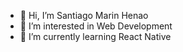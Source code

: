 - 👋 Hi, I’m Santiago Marin Henao
- 👀 I’m interested in Web Development
- 🌱 I’m currently learning React Native

